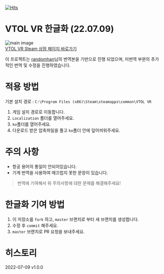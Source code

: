 [![Hits](https://hits.seeyoufarm.com/api/count/incr/badge.svg?url=https%3A%2F%2Fgithub.com%2Fthyoondev%2FVTOL-VR-Korean-Localization&count_bg=%2379C83D&title_bg=%23555555&icon=&icon_color=%23E7E7E7&title=hits&edge_flat=false)](https://hits.seeyoufarm.com)

# VTOL VR 한글화 (22.07.09)

![main image](https://user-images.githubusercontent.com/64685759/178081480-ae379512-0a0b-4694-8803-63753f3c07c9.jpg)  
[VTOL VR Steam 상점 페이지 바로가기](https://store.steampowered.com/app/667970/VTOL_VR)

이 프로젝트는 [randomhan](https://steamcommunity.com/id/cycitic2hr/recommended/667970?snr=1_5_9__402)님의 번역본을 기반으로 진행 되었으며, 미번역 부분의 추가적인 번역 및 수정을 진행하였습니다.

# 적용 방법

기본 설치 경로 : `C:\Program Files (x86)\Steam\steamapps\common\VTOL VR`

1. 게임 설치 경로로 이동합니다.
2. `Localization` 폴더를 열어주세요.
3. `ko`폴더를 열어주세요.
4. 다운로드 받은 압축파일을 풀고 `ko`폴더 안에 덮어씌워주세요.

# 주의 사항

- 항공 용어의 통일이 안되어있습니다.
- 기계 번역을 사용하여 매끄럽지 못한 문장이 있습니다.

> 번역에 기여해서 위 주의사항에 대한 문제를 해결해주세요!

# 한글화 기여 방법

1. 이 저장소를 `fork` 하고, `master` 브랜치로 부터 새 브랜치를 생성합니다.
2. 수정 후 `commit` 해주세요.
3. `master` 브랜치로 PR 요청을 보내주세요.

# 히스토리

2022-07-09 v1.0.0
